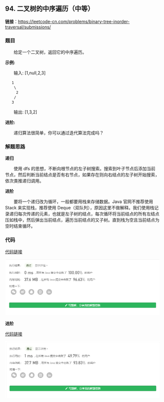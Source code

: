## 94. 二叉树的中序遍历（中等）

**链接**：https://leetcode-cn.com/problems/binary-tree-inorder-traversal/submissions/

### 题目

&emsp;&emsp;给定一个二叉树，返回它的中序遍历。

**示例:**

&emsp;&emsp;输入: [1,null,2,3]

````
   1
    \
     2
    /
   3
````

&emsp;&emsp;输出: [1,3,2]

**进阶:**

&emsp;&emsp;递归算法很简单，你可以通过迭代算法完成吗？

### 解题思路

**递归**

&emsp;&emsp;使用 dfs 的思想，不断向根节点的左子树搜索。搜索到叶子节点后添加当前节点，然后判断当前结点是否有右节点，如果存在则向右结点的左子树开始搜索，依次类推递归调用。

**进阶**

&emsp;&emsp;要将一个递归改为循环，一般都要用栈来存储数据。Java 官网不推荐使用 Stack 来实现栈，推荐使用 Deque（双队列），原因这里不做解释。我们使用栈记录递归每次传递的元素，也就是左子树的结点，每次循环将当前结点的所有左结点压如栈中，然后弹出当前结点，遍历当前结点的又子树。直到栈为空且当前结点为空时结束循环。

### 代码

[代码链接](Solution1.java)

![提交记录](94(1).png)

**进阶**

[代码链接](Solution2.java)

![提交记录](94(2).png)

